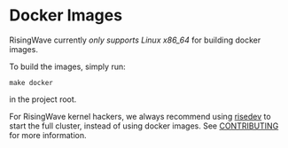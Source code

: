 # Docker Images

RisingWave currently *only supports Linux x86_64* for building docker images.

To build the images, simply run:

```
make docker
```

in the project root.

For RisingWave kernel hackers, we always recommend using [risedev](../src/risedevtool/README.md) to start the full cluster, instead of using docker images.
See [CONTRIBUTING](../CONTRIBUTING.md) for more information.

